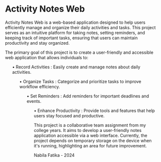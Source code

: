 # Activity Notes Web
Activity Notes Web is a web-based application designed to help users efficiently manage and organize their daily activities and tasks. 
This project serves as an intuitive platform for taking notes, setting reminders, and keeping track of important tasks, ensuring that users can maintain productivity and stay organized.

The primary goal of this project is to create a user-friendly and accessible web application that allows individuals to:
<ul> •  Record Activities    : Easily create and manage notes about daily activities.
<ul> •  Organize Tasks       : Categorize and prioritize tasks to improve workflow efficiency.
<ul> •  Set Reminders        : Add reminders for important deadlines and events.
<ul> •  Enhance Productivity  : Provide tools and features that help users stay focused and productive.
  
This project is a collaborative team assignment from my college years. It aims to develop a user-friendly notes application accessible via a web interface. 
Currently, the project depends on temporary storage on the device when it's running, highlighting an area for future improvement.
<p>Nabila Fatika - 2024</p>
